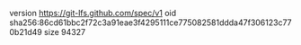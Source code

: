 version https://git-lfs.github.com/spec/v1
oid sha256:86cd61bbc2f72c3a91eae3f4295111ce775082581ddda47f306123c770b21d49
size 94327
